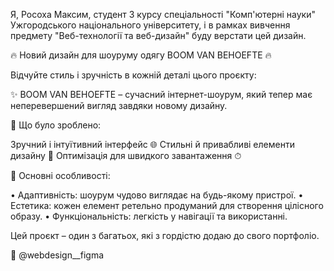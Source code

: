 Я, Росоха Максим, студент 3 курсу спеціальності "Комп'ютерні науки" Ужгородського національного університету, і в рамках вивчення предмету "Веб-технології та веб-дизайн" буду верстати цей дизайн.

🔥 Новий дизайн для шоуруму одягу BOOM VAN BEHOEFTE 🔥

Відчуйте стиль і зручність в кожній деталі цього проєкту:

✨ BOOM VAN BEHOEFTE – сучасний інтернет-шоурум, який тепер має неперевершений вигляд завдяки новому дизайну.

📌 Що було зроблено:

Зручний і інтуїтивний інтерфейс 🌐 Стильні й привабливі елементи дизайну 🎨 Оптимізація для швидкого завантаження ⏱

🌟 Основні особливості:

• Адаптивність: шоурум чудово виглядає на будь-якому пристрої.
• Естетика: кожен елемент ретельно продуманий для створення цілісного образу.
• Функціональність: легкість у навігації та використанні.

Цей проєкт – один з багатьох, які з гордістю додаю до свого портфоліо.

📩 @webdesign__figma

